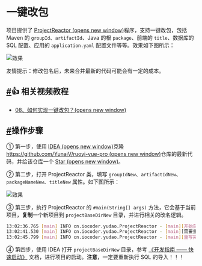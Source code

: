 # 一键改包

项目提供了 [ProjectReactor (opens new window)](https://github.com/YunaiV/ruoyi-vue-pro/blob/master/yudao-server/src/test/java/cn/iocoder/yudao/ProjectReactor.java)程序，支持一键改包，包括 Maven 的 `groupId`、`artifactId`、Java 的根 `package`、前端的 `title`、数据库的 SQL 配置、应用的 `application.yaml` 配置文件等等。效果如下图所示：

![效果](https://doc.iocoder.cn/img/%E4%B8%80%E9%94%AE%E6%94%B9%E5%8C%85/01.png)

友情提示：修改包名后，未来合并最新的代码可能会有一定的成本。

## [#](https://doc.iocoder.cn/project-rename/#👍-相关视频教程)👍 相关视频教程

- [08、如何实现一键改包？(opens new window)](https://t.zsxq.com/07yzBuZFu)

## [#](https://doc.iocoder.cn/project-rename/#操作步骤)操作步骤

① 第一步，使用 [IDEA (opens new window)](http://www.iocoder.cn/categories/IDEA/?self)克隆 [https://github.com/YunaiV/ruoyi-vue-pro (opens new window)](https://github.com/YunaiV/ruoyi-vue-pro)仓库的最新代码，并给该仓库一个 [Star (opens new window)](https://github.com/YunaiV/ruoyi-vue-pro)。

② 第二步，打开 ProjectReactor 类，填写 `groupIdNew`、`artifactIdNew`、`packageNameNew`、`titleNew` 属性。如下图所示：

![效果](https://doc.iocoder.cn/img/%E4%B8%80%E9%94%AE%E6%94%B9%E5%8C%85/02.png)

③ 第三步，执行 ProjectReactor 的 `#main(String[] args)` 方法，它会基于当前项目，**复制**一个新项目到 `projectBaseDirNew` 目录，并进行相关的改名逻辑。

```bash
13:02:36.765 [main] INFO cn.iocoder.yudao.ProjectReactor - [main][开始获得需要重写的文件]
13:02:41.530 [main] INFO cn.iocoder.yudao.ProjectReactor - [main][需要重写的文件数量：2825，预计需要 5-10 秒]
13:02:45.799 [main] INFO cn.iocoder.yudao.ProjectReactor - [main][重写完成]
```

④ 第四步，使用 IDEA 打开 `projectBaseDirNew` 目录，参考 [《开发指南 —— 快速启动》](https://doc.iocoder.cn/quick-start) 文档，进行项目的启动。**注意**，一定要重新执行 SQL 的导入！！！

